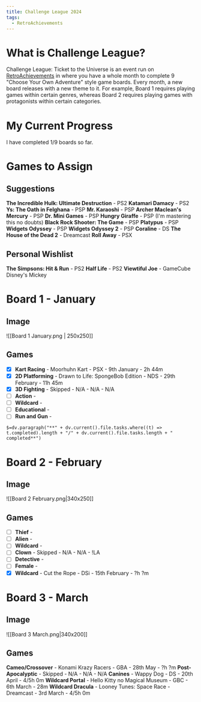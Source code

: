 ```yaml
---
title: Challenge League 2024
tags:
  - RetroAchievements
---
```

# What is Challenge League?
Challenge League: Ticket to the Universe is an event run on [RetroAchievements](https://retroachievements.org) in where you have a whole month to complete 9 "Choose Your Own Adventure" style game boards. Every month, a new board releases with a new theme to it. For example, Board 1 requires playing games within certain genres, whereas Board 2 requires playing games with protagonists within certain categories.

# My Current Progress
I have completed 1/9 boards so far.

# Games to Assign
## Suggestions
**The Incredible Hulk: Ultimate Destruction** - PS2
**Katamari Damacy** - PS2
**Ys: The Oath in Felghana** - PSP
**Mr. Karaoshi** - PSP
**Archer Maclean's Mercury** - PSP
**Dr. Mini Games** - PSP
**Hungry Giraffe** - PSP (I'm mastering this no doubts)
**Black Rock Shooter: The Game** - PSP
**Platypus** - PSP
**Widgets Odyssey** - PSP
**Widgets Odyssey 2** - PSP
**Coraline** - DS
**The House of the Dead 2** - Dreamcast
**Roll Away** - PSX


## Personal Wishlist
**The Simpsons: Hit & Run** - PS2
**Half Life** - PS2
**Viewtiful Joe** - GameCube
Disney's Mickey 


# Board 1 - January
## Image

![[Board 1 January.png | 250x250]]

## Games
- [x] **Kart Racing** - Moorhuhn Kart - PSX - 9th January - 2h 44m
- [x] **2D Platforming** - Drawn to Life: SpongeBob Edition - NDS - 29th February - 11h 45m
- [x] **3D Fighting** - Skipped - N/A - N/A - N/A
- [ ] **Action** - 
- [ ] **Wildcard** -
- [ ] **Educational** -
- [ ] **Run and Gun** -

`$=dv.paragraph("**" + dv.current().file.tasks.where((t) => t.completed).length + "/" + dv.current().file.tasks.length + " completed**")`

# Board 2 - February
## Image

![[Board 2 February.png|340x250]]

## Games
- [ ] **Thief** -
- [ ] **Alien** -
- [ ] **Wildcard** -
- [ ] **Clown** - Skipped - N/A - N/A - !LA
- [ ] **Detective** -
- [ ] **Female** -
- [x] **Wildcard** - Cut the Rope - DSi - 15th February - ?h ?m

# Board 3 - March
## Image
![[Board 3 March.png|340x200]]
## Games
**Cameo/Crossover** - Konami Krazy Racers - GBA - 28th May - ?h ?m
**Post-Apocalyptic** - Skipped - N/A - N/A - N/A
**Canines** - Wappy Dog - DS - 20th April - 4/5h 0m
**Wildcard Portal** - Hello Kitty no Magical Museum - GBC - 6th March - 28m
**Wildcard Dracula** - Looney Tunes: Space Race - Dreamcast - 3rd March - 4/5h 0m

